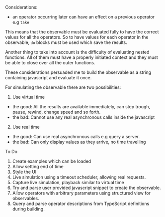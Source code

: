 Considerations:

* an operator occurring later can have an effect on a previous operator e.g `take`

This means that the observable must be evaluated fully to have the correct values for all the operators. 
So to have values for each operator in the observable, `do` blocks must be used which save the results.

Another thing to take into account is the difficulty of evaluating nested functions.
All of them must have a properly initiated context and they must be able to close over all the outer functions.

These considerations persuaded me to build the observable as a string containing javascript and evaluate it once.

For simulating the observable there are two possibilities:

1. Use virtual time
  * the good: All the results are available immediately, can step trough, pause, rewind, change speed and so forth.
  * the bad: Cannot use any real asynchronous calls inside the javascript
2. Use real time
  * the good: Can use real asynchronous calls e.g query a server.
  * the bad: Can only display values as they arrive, no time travelling

To Do

1. Create examples which can be loaded
1. Allow setting end of time
1. Style the UI
1. Live simulation using a timeout scheduler, allowing real requests.
1. Capture live simulation, playback similar to virtual time 
1. Try and parse user provided javascript snippet to create the observable.
1. Allow operators with arbitrary parameters using structured view for observables.
1. Query and parse operator descriptions from TypeScript definitions during building.


